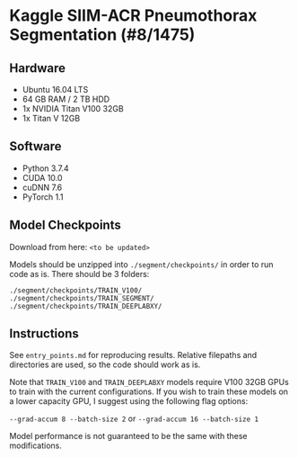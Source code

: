 # Kaggle SIIM-ACR Pneumothorax Segmentation (#8/1475)

## Hardware
- Ubuntu 16.04 LTS 
- 64 GB RAM / 2 TB HDD
- 1x NVIDIA Titan V100 32GB 
- 1x Titan V 12GB

## Software
- Python 3.7.4
- CUDA 10.0
- cuDNN 7.6
- PyTorch 1.1

## Model Checkpoints 
Download from here: `<to be updated>`

Models should be unzipped into `./segment/checkpoints/` in order to run code as is. There should be 3 folders:
```
./segment/checkpoints/TRAIN_V100/
./segment/checkpoints/TRAIN_SEGMENT/
./segment/checkpoints/TRAIN_DEEPLABXY/
```

## Instructions
See `entry_points.md` for reproducing results. Relative filepaths and directories are used, so the code should work as is. 

Note that `TRAIN_V100` and `TRAIN_DEEPLABXY` models require V100 32GB GPUs to train with the current configurations. If you wish to train these models on a lower capacity GPU, I suggest using the following flag options: 

`--grad-accum 8 --batch-size 2` or `--grad-accum 16 --batch-size 1`

Model performance is not guaranteed to be the same with these modifications. 
